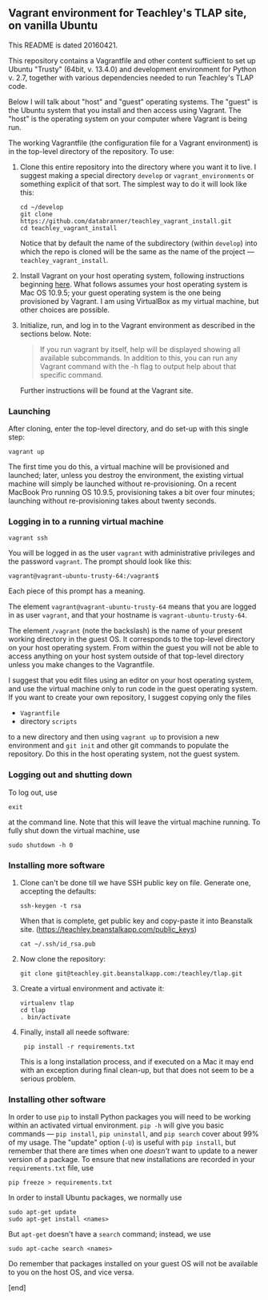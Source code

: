 ## Vagrant environment for Teachley's TLAP site, on vanilla Ubuntu

This README is dated 20160421.

This repository contains a Vagrantfile and other content sufficient to set up Ubuntu "Trusty" (64bit, v. 13.4.0) and development environment for Python v. 2.7, together with various dependencies needed to run Teachley's TLAP code.

Below I will talk about "host" and "guest" operating systems. The "guest" is the Ubuntu system that you install and then access using Vagrant. The "host" is the operating system on your computer where Vagrant is being run.

The working Vagrantfile (the configuration file for a Vagrant environment) is in the top-level directory of the repository. To use:

 1. Clone this entire repository into the directory where you want it to live. I suggest making a special directory `develop` or `vagrant_environments` or something explicit of that sort. The simplest way to do it will look like this:

        cd ~/develop
        git clone https://github.com/databranner/teachley_vagrant_install.git
        cd teachley_vagrant_install

    Notice that by default the name of the subdirectory (within `develop`) into which the repo is cloned will be the same as the name of the project — `teachley_vagrant_install`.

 1. Install Vagrant on your host operating system, following instructions beginning [here](http://docs.vagrantup.com/v2/installation/). What follows assumes your host operating system is Mac OS 10.9.5; your guest operating system is the one being provisioned by Vagrant. I am using VirtualBox as my virtual machine, but other choices are possible.
 1. Initialize, run, and log in to the Vagrant environment as described in the sections below. Note:

    > If you run vagrant by itself, help will be displayed showing all available subcommands. In addition to this, you can run any Vagrant command with the -h flag to output help about that specific command.
      
    Further instructions will be found at the Vagrant site.

### Launching

After cloning, enter the top-level directory, and do set-up with this single step:

    vagrant up

The first time you do this, a virtual machine will be provisioned and launched; later, unless you destroy the environment, the existing virtual machine will simply be launched without re-provisioning. On a recent MacBook Pro running OS 10.9.5, provisioning takes a bit over four minutes; launching without re-provisioning takes about twenty seconds.

### Logging in to a running virtual machine

    vagrant ssh

You will be logged in as the user `vagrant` with administrative privileges and the password `vagrant`. The prompt should look like this:

    vagrant@vagrant-ubuntu-trusty-64:/vagrant$

Each piece of this prompt has a meaning.

The element `vagrant@vagrant-ubuntu-trusty-64` means that you are logged in as user `vagrant`, and that your hostname is `vagrant-ubuntu-trusty-64`.

The element `/vagrant` (note the backslash) is the name of your present working directory in the guest OS. It corresponds to the top-level directory on your host operating system. From within the guest you will not be able to access anything on your host system outside of that top-level directory unless you make changes to the Vagrantfile. 

I suggest that you edit files using an editor on your host operating system, and use the virtual machine only to run code in the guest operating system. If you want to create your own repository, I suggest copying only the files

 * `Vagrantfile`
 * directory `scripts`
 
to a new directory and then using `vagrant up` to provision a new environment and `git init` and other git commands to populate the repository. Do this in the host operating system, not the guest system.

### Logging out and shutting down

To log out, use

    exit

at the command line. Note that this will leave the virtual machine running. To fully shut down the virtual machine, use

    sudo shutdown -h 0

### Installing more software

 1. Clone can't be done till we have SSH public key on file. Generate one, accepting the defaults:

        ssh-keygen -t rsa

    When that is complete, get public key and copy-paste it into Beanstalk site. (https://teachley.beanstalkapp.com/public_keys)

        cat ~/.ssh/id_rsa.pub

 1. Now clone the repository:

        git clone git@teachley.git.beanstalkapp.com:/teachley/tlap.git


 1. Create a virtual environment and activate it:

        virtualenv tlap
        cd tlap
        . bin/activate

 1. Finally, install all neede software:
 
         pip install -r requirements.txt

    This is a long installation process, and if executed on a Mac it may end with an exception during final clean-up, but that does not seem to be a serious problem. 

### Installing other software

In order to use `pip` to install Python packages you will need to be working within an activated virtual environment. `pip -h` will give you basic commands — `pip install`, `pip uninstall`, and `pip search` cover about 99% of my usage. The "update" option (`-U`) is useful with `pip install`, but remember that there are times when one _doesn't_ want to update to a newer version of a package. To ensure that new installations are recorded in your `requirements.txt` file, use

    pip freeze > requirements.txt

In order to install Ubuntu packages, we normally use

    sudo apt-get update
    sudo apt-get install <names>

But `apt-get` doesn't have a `search` command; instead, we use

    sudo apt-cache search <names>

Do remember that packages installed on your guest OS will not be available to you on the host OS, and vice versa.

[end]
